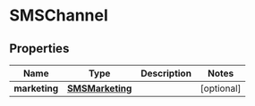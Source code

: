 # SMSChannel

## Properties
Name | Type | Description | Notes
------------ | ------------- | ------------- | -------------
**marketing** | [**SMSMarketing**](SMSMarketing.md) |  |  [optional]
